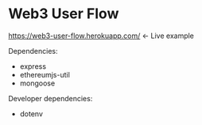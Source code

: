 # Web3 User Flow

https://web3-user-flow.herokuapp.com/ <- Live example

Dependencies:
- express
- ethereumjs-util
- mongoose

Developer dependencies:
- dotenv